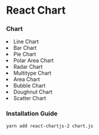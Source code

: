 <h1>React Chart</h1>

<h3>Chart</h3>
<li>Line Chart</li>
<li>Bar Chart</li>
<li>Pie Chart</li>
<li>Polar Area Chart</li>
<li>Radar Chart</li>
<li>Multitype Chart</li>
<li>Area Chart</li>
<li>Bubble Chart</li>
<li>Doughnut Chart</li>
<li>Scatter Chart</li>

<h3>Installation Guide</h3>

```bash
yarn add react-chartjs-2 chart.js
```
